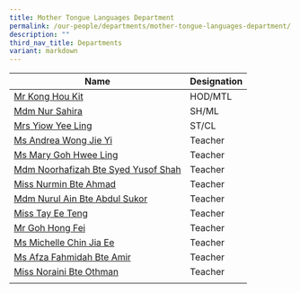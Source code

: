 ```yaml
---
title: Mother Tongue Languages Department
permalink: /our-people/departments/mother-tongue-languages-department/
description: ""
third_nav_title: Departments
variant: markdown
---
```

| Name| Designation |
| -------- | -------- |
|[Mr Kong Hou Kit](mailto:kong_hou_kit@schools.gov.sg)|HOD/MTL
|[Mdm Nur Sahira](mailto:nur_sahira_ramlee@schools.gov.sg)|SH/ML
|[Mrs Yiow Yee Ling](mailto:yap_yee_ling@schools.gov.sg)|ST/CL
|[Ms Andrea Wong Jie Yi](mailto:wong_jie_yi_andrea@schools.gov.sg)|Teacher
|[Ms Mary Goh Hwee Ling](mailto:goh_hwee_ling_mary@schools.gov.sg)|Teacher
|[Mdm Noorhafizah Bte Syed Yusof Shah](mailto:noorhafizah_syed_yusof_sha@schools.gov.sg)|Teacher
|[Miss Nurmin Bte Ahmad](mailto:nurmin_ahmad@schools.gov.sg)|Teacher
|[Mdm Nurul Ain Bte Abdul Sukor](mailto:nurul_ain_ab_sukor@schools.gov.sg)|Teacher
|[Miss Tay Ee Teng](mailto:tay_ee_teng@schools.gov.sg)|Teacher
|[Mr Goh Hong Fei](mailto:goh_hong_fei@schools.gov.sg)|Teacher
|[Ms Michelle Chin Jia Ee](mailto:Michelle_Chin_Jia_Ee@schools.gov.sg)|Teacher
|[Ms Afza Fahmidah Bte Amir](mailto:Afza_Fahmidah_Amir@schools.gov.sg)|Teacher
|[Miss Noraini Bte Othman](mailto:nooraini_othman@schools.gov.sg)|Teacher
||
